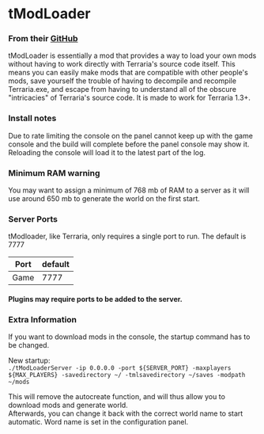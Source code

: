 # tModLoader
### From their [GitHub](https://github.com/tModLoader/tModLoader)
tModLoader is essentially a mod that provides a way to load your own mods without having to work directly with Terraria's source code itself. This means you can easily make mods that are compatible with other people's mods, save yourself the trouble of having to decompile and recompile Terraria.exe, and escape from having to understand all of the obscure "intricacies" of Terraria's source code. It is made to work for Terraria 1.3+.

### Install notes
Due to rate limiting the console on the panel cannot keep up with the game console and the build will complete before the panel console may show it. Reloading the console will load it to the latest part of the log.

### Minimum RAM warning
You may want to assign a minimum of 768 mb of RAM to a server as it will use around 650 mb to generate the world on the first start.


### Server Ports
tModloader, like Terraria, only requires a single port to run. The default is 7777

| Port    | default |
|---------|---------|
| Game    | 7777    |

#### Plugins may require ports to be added to the server.

### Extra Information

If you want to download mods in the console, the startup command has to be changed.

New startup:  
`./tModLoaderServer -ip 0.0.0.0 -port ${SERVER_PORT} -maxplayers ${MAX_PLAYERS} -savedirectory ~/ -tmlsavedirectory ~/saves -modpath ~/mods`

This will remove the autocreate function, and will thus allow you to download mods and generate world.  
Afterwards, you can change it back with the correct world name to start automatic. Word name is set in the configuration panel.